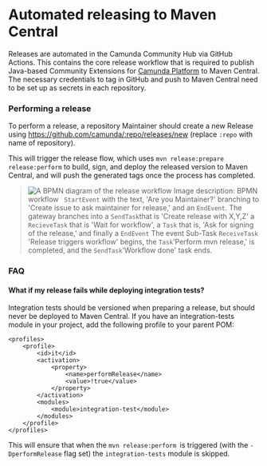 # Automated releasing to Maven Central

Releases are automated in the Camunda Community Hub via GitHub Actions. This contains the core release workflow that is required to publish Java-based Community Extensions for [Camunda Platform](https://camunda.com/products/camunda-bpm/) to Maven Central. The necessary credentials to tag in GitHub and push to Maven Central need to be set up as secrets in each repository.

### Performing a release

To perform a release, a repository Maintainer should create a new Release using https://github.com/camunda/:repo/releases/new (replace `:repo` with name of repository). 

This will trigger the release flow, which uses `mvn release:prepare release:perform` to build, sign, and deploy the released version to Maven Central, and will push the generated tags once the process has completed.

> ![A BPMN diagram of the release workflow](https://i.imgur.com/bx51tdE.png)
> Image description: BPMN workflow <code> StartEvent</code> with the text, 'Are you Maintainer?' branching to 'Create issue to ask maintainer for release,' and an <code>EndEvent</code>. 
> The gateway branches into a <code>SendTask</code>that is 'Create release with X,Y,Z' a <code>RecieveTask</code> that is 'Wait for workflow', a <code>Task</code> that is, 'Ask for signing of the release,' and finally a <code>EndEvent</code>
> The event Sub-Task <code>ReceiveTask</code> 'Release triggers workflow' begins, the <code>Task</code>'Perform mvn release,' is completed, and the <code>SendTask</code>'Workflow done' task ends.

### FAQ

#### What if my release fails while deploying integration tests?

Integration tests should be versioned when preparing a release, but should never be deployed to Maven Central. If you have an integration-tests module in your project, add the following profile to your parent POM:

```
<profiles>
    <profile>
        <id>it</id>
        <activation>
            <property>
                <name>performRelease</name>
                <value>!true</value>
            </property>
        </activation>
        <modules>
            <module>integration-test</module>
        </modules>
    </profile>
</profiles>
```

This will ensure that when the `mvn release:perform `is triggered (with the `-DperformRelease` flag set) the `integration-tests` module is skipped.

